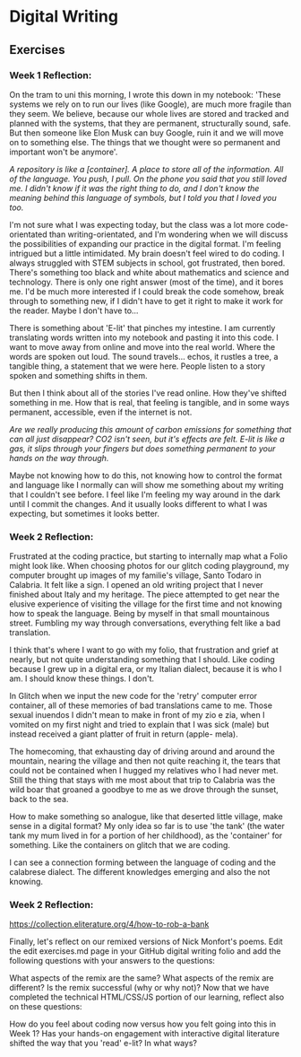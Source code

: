 # Digital Writing
## Exercises
### Week 1 Reflection: 
<p>
On the tram to uni this morning, I wrote this down in my notebook:
'These systems we rely on to run our lives (like Google), are much more fragile than they seem. We believe, because our whole lives are stored and tracked and planned with the systems, that they are permanent, structurally sound, safe. But then someone like Elon Musk can buy Google, ruin it and we will move on to something else. The things that we thought were so permanent and important won't be anymore'.

<em> A repository is like a [container]. A place to store all of the information. All of the language. 
  You push, I pull.
On the phone you said that you still loved me. 
I didn't know if it was the right thing to do, and I don't know the meaning behind this language of symbols, 
  but I told you that I loved you too. </em>
  
I'm not sure what I was expecting today, but the class was a lot more code-orientated than writing-orientated, and I'm wondering when we will discuss the possibilities of expanding our practice in the digital format. I'm feeling intrigued but a little intimidated. My brain doesn't feel wired to do coding. I always struggled with STEM subjects in school, got frustrated, then bored. There's something too black and white about mathematics and science and technology. There is only one right answer (most of the time), and it bores me. I'd be much more interested if I could break the code somehow, break through to something new, if I didn't have to get it right to make it work for the reader. Maybe I don't have to... 

There is something about 'E-lit' that pinches my intestine. I am currently translating words written into my notebook and pasting it into this code. I want to move away from online and move into the real world. Where the words are spoken out loud. The sound travels... echos, it rustles a tree, a tangible thing, a statement that we were here. People listen to a story spoken and something shifts in them. 

But then I think about all of the stories I've read online. How they've shifted something in me. How that is real, that feeling is tangible, and in some ways permanent, accessible, even if the internet is not. 

<em> Are we really producing this amount of carbon emissions for something that can all just disappear? 
CO2 isn't seen, but it's effects are felt. 
E-lit is like a gas, it slips through your fingers but does something permanent to your hands on the way through.</em>

Maybe not knowing how to do this, not knowing how to control the format and language like I normally can will show me something about my writing that I couldn't see before. I feel like I'm feeling my way around in the dark until I commit the changes. And it usually looks different to what I was expecting, but sometimes it looks better. 
</p>

### Week 2 Reflection: 
<p>
Frustrated at the coding practice, but starting to internally map what a Folio might look like. When choosing photos for our glitch coding playground, my computer brought up images of my familie's village, Santo Todaro in Calabria. It felt like a sign. I opened an old writing project that I never finished about Italy and my heritage. The piece attempted to get near the elusive experience of visiting the village for the first time and not knowing how to speak the language. Being by myself in that small mountainous street. Fumbling my way through conversations, everything felt like a bad translation.

I think that's where I want to go with my folio, that frustration and grief at nearly, but not quite understanding something that I should. Like coding because I grew up in a digital era, or my Italian dialect, because it is who I am. I should know these things. I don't. 

In Glitch when we input the new code for the 'retry' computer error container, all of these memories of bad translations came to me. Those sexual inuendos I didn't mean to make in front of my zio e zia, when I vomited on my first night and tried to explain that I was sick (male) but instead received a giant platter of fruit in return (apple- mela). 

The homecoming, that exhausting day of driving around and around the mountain, nearing the village and then not quite reaching it, the tears that could not be contained when I hugged my relatives who I had never met. Still the thing that stays with me most about that trip to Calabria was the wild boar that groaned a goodbye to me as we drove through the sunset, back to the sea. 

How to make something so analogue, like that deserted little village, make sense in a digital format? My only idea so far is to use 'the tank' (the water tank my mum lived in for a portion of her childhood), as the 'container' for something. Like the containers on glitch that we are coding.

I can see a connection forming between the language of coding and the calabrese dialect. The different knowledges emerging and also the not knowing.
</p>

### Week 2 Reflection: 

https://collection.eliterature.org/4/how-to-rob-a-bank

<p>
Finally, let's reflect on our remixed versions of Nick Monfort's poems. Edit the edit exercises.md page in your GitHub digital writing folio and add the following questions with your answers to the questions:

What aspects of the remix are the same?
What aspects of the remix are different?
Is the remix successful (why or why not)?
Now that we have completed the technical HTML/CSS/JS portion of our learning, reflect also on these questions:

How do you feel about coding now versus how you felt going into this in Week 1?
Has your hands-on engagement with interactive digital literature shifted the way that you 'read' e-lit? In what ways?
</p>
